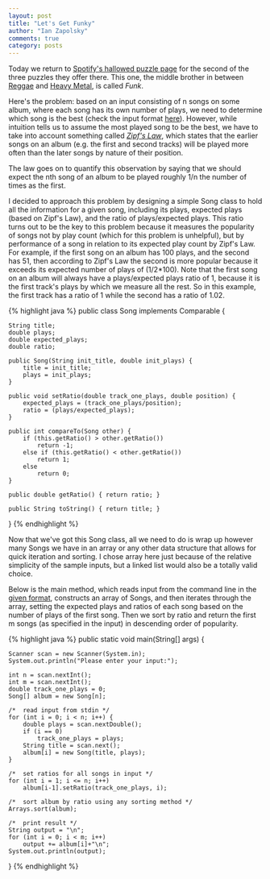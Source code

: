 ```yaml
---
layout: post
title: "Let's Get Funky"
author: "Ian Zapolsky"
comments: true
category: posts
---
```


Today we return to [Spotify's hallowed puzzle page][spotify] for the second of the three puzzles
they offer there. This one, the middle brother in between [Reggae][reggae] and [Heavy Metal][heavy],
is called *Funk*.

Here's the problem: based on an input consisting of n songs on some album, where each song has its
own number of plays, we need to determine which song is the best (check the input format [here][funk]). 
However, while intuition tells us to assume the most played song to be the best, we have to take 
into account something called [_Zipf's Law_][zipf], which states that the earlier songs on an album 
(e.g. the first and second tracks) will be played more often than the later songs by nature of their position.

The law goes on to quantify this observation by saying that we should expect the nth song
of an album to be played roughly 1/n the number of times as the first.

I decided to approach this problem by designing a simple Song class to hold all the information
for a given song, including its plays, expected plays (based on Zipf's Law), and the ratio of
plays/expected plays. This ratio turns out to be the key to this problem because it measures the
popularity of songs not by play count (which for this problem is unhelpful), but by performance
of a song in relation to its expected play count by Zipf's Law. For example, if the first song on
an album has 100 plays, and the second has 51, then according to Zipf's Law the second is more
popular because it exceeds its expected number of plays of (1/2\*100). Note that the first song
on an album will always have a plays/expected plays ratio of 1, because it is the first track's
plays by which we measure all the rest. So in this example, the first track has a ratio of 1 while
the second has a ratio of 1.02.

{% highlight java %}
public class Song implements Comparable<Song> {

	String title;
	double plays;
	double expected_plays;
	double ratio; 

	public Song(String init_title, double init_plays) {
		title = init_title;
		plays = init_plays;
	}

	public void setRatio(double track_one_plays, double position) {
		expected_plays = (track_one_plays/position);
		ratio = (plays/expected_plays);
	}

	public int compareTo(Song other) {
		if (this.getRatio() > other.getRatio())
			return -1;
		else if (this.getRatio() < other.getRatio())
			return 1;
		else
			return 0;
	}
	
	public double getRatio() { return ratio; }

	public String toString() { return title; }
}
{% endhighlight %}

Now that we've got this Song class, all we need to do is wrap up however many Songs we
have in an array or any other data structure that allows for quick iteration and sorting. I chose
array here just because of the relative simplicity of the sample inputs, but a linked list would
also be a totally valid choice.

Below is the main method, which reads input from the command line in the [given format][funk],
constructs an array of Songs, and then iterates through the array, setting the expected plays 
and ratios of each song based on the number of plays of the first song. Then we sort by ratio
and return the first m songs (as specified in the input) in descending order of popularity.

{% highlight java %}
public static void main(String[] args) {

	Scanner scan = new Scanner(System.in);
	System.out.println("Please enter your input:");

	int n = scan.nextInt();
	int m = scan.nextInt();
	double track_one_plays = 0;
	Song[] album = new Song[n];

	/*	read input from stdin */
	for (int i = 0; i < n; i++) {
    	double plays = scan.nextDouble();
       	if (i == 0)
        	track_one_plays = plays;
        String title = scan.next();
        album[i] = new Song(title, plays);
    }

    /*  set ratios for all songs in input */
    for (int i = 1; i <= n; i++)
        album[i-1].setRatio(track_one_plays, i);

    /*  sort album by ratio using any sorting method */
    Arrays.sort(album);

    /*  print result */
    String output = "\n";
    for (int i = 0; i < m; i++)
        output += album[i]+"\n";
    System.out.println(output);
}
{% endhighlight %} 

[funk]:https://www.spotify.com/us/jobs/tech/zipfsong/
[spotify]:https://www.spotify.com/us/jobs/tech/
[zipf]:http://en.wikipedia.org/wiki/Zipf%27s_law
[reggae]:http://haikus-in-c.com/posts/spotify-programming-challenge-reggae/
[heavy]:http://haikus-in-c.com
